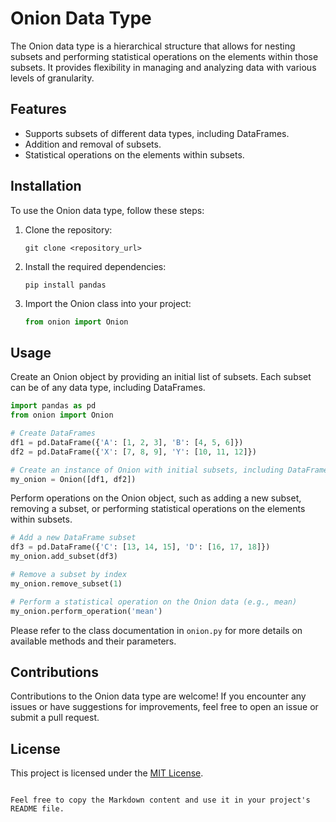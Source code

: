 # Onion Data Type

The Onion data type is a hierarchical structure that allows for nesting subsets and performing statistical operations on the elements within those subsets. It provides flexibility in managing and analyzing data with various levels of granularity.

## Features

- Supports subsets of different data types, including DataFrames.
- Addition and removal of subsets.
- Statistical operations on the elements within subsets.

## Installation

To use the Onion data type, follow these steps:

1. Clone the repository:
   ```
   git clone <repository_url>
   ```

2. Install the required dependencies:
   ```
   pip install pandas
   ```

3. Import the Onion class into your project:
   ```python
   from onion import Onion
   ```

## Usage

Create an Onion object by providing an initial list of subsets. Each subset can be of any data type, including DataFrames.

```python
import pandas as pd
from onion import Onion

# Create DataFrames
df1 = pd.DataFrame({'A': [1, 2, 3], 'B': [4, 5, 6]})
df2 = pd.DataFrame({'X': [7, 8, 9], 'Y': [10, 11, 12]})

# Create an instance of Onion with initial subsets, including DataFrames
my_onion = Onion([df1, df2])
```

Perform operations on the Onion object, such as adding a new subset, removing a subset, or performing statistical operations on the elements within subsets.

```python
# Add a new DataFrame subset
df3 = pd.DataFrame({'C': [13, 14, 15], 'D': [16, 17, 18]})
my_onion.add_subset(df3)

# Remove a subset by index
my_onion.remove_subset(1)

# Perform a statistical operation on the Onion data (e.g., mean)
my_onion.perform_operation('mean')
```

Please refer to the class documentation in `onion.py` for more details on available methods and their parameters.

## Contributions

Contributions to the Onion data type are welcome! If you encounter any issues or have suggestions for improvements, feel free to open an issue or submit a pull request.

## License

This project is licensed under the [MIT License](LICENSE).
```

Feel free to copy the Markdown content and use it in your project's README file.
